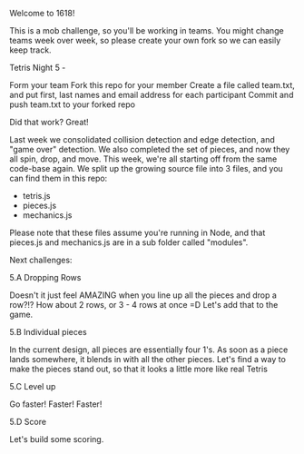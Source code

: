 Welcome to 1618! 

This is a mob challenge, so you'll be working in teams. 
You might change teams week over week, so please create your own fork so we can easily keep track. 

Tetris Night 5 -

Form your team
Fork this repo for your member 
Create a file called team.txt, and put first, last names and email address for each participant
Commit and push team.txt to your forked repo 

Did that work? 
Great! 

Last week we consolidated collision detection and edge detection, and "game over" detection.
We also completed the set of pieces, and now they all spin, drop, and move. 
This week, we're all starting off from the same code-base again. 
We split up the growing source file into 3 files, and you can find them in this repo:

- tetris.js
- pieces.js
- mechanics.js

Please note that these files assume you're running in Node, and that pieces.js and mechanics.js are in a sub folder called "modules". 

Next challenges:

5.A Dropping Rows

Doesn't it just feel AMAZING when you line up all the pieces and drop a row?!?
How about 2 rows, or 3 - 4 rows at once =D 
Let's add that to the game. 

5.B Individual pieces 

In the current design, all pieces are essentially four 1's. 
As soon as a piece lands somewhere, it blends in with all the other pieces. 
Let's find a way to make the pieces stand out, so that it looks a little more like real Tetris

5.C Level up

Go faster! Faster! Faster! 

5.D Score 

Let's build some scoring. 

